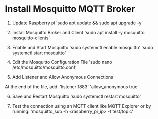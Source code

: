 # Install Mosquitto MQTT Broker
1. Update Raspberry pi
'sudo apt update && sudo apt upgrade -y'

2. Install Mosquitto Broker and Client
'sudo apt install -y mosquitto mosquitto-clients'

3. Enable and Start Mosquitto
'sudo systemctl enable mosquitto'
'sudo systemctl start mosquitto'

4. Edit the Mosquitto Configuration File
'sudo nano /etc/mosquitto/mosquitto.conf'

5. Add Listener and Allow Anonymous Connections

At the end of the file, add:
'listener 1883'
'allow_anonymous true'

6. Save and Restart Mosquitto
'sudo systemctl restart mosquitto'

7. Test the connection using an MQTT client like MQTT Explorer or by running:
'mosquitto_sub -h <raspberry_pi_ip> -t test/topic'

